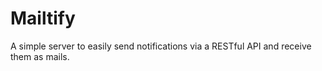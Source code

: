 # Mailtify
A simple server to easily send notifications via a RESTful API and receive them as mails.
